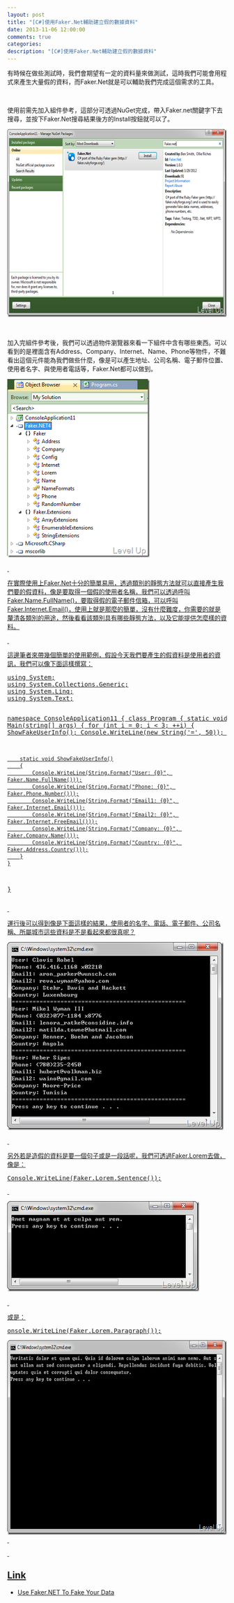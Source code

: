 ```yaml
---
layout: post
title: "[C#]使用Faker.Net輔助建立假的數據資料"
date: 2013-11-06 12:00:00
comments: true
categories: 
description: "[C#]使用Faker.Net輔助建立假的數據資料"
---
```

<p>有時候在做些測試時，我們會期望有一定的資料量來做測試，這時我們可能會用程式來產生大量假的資料，而Faker.Net就是可以輔助我們完成這個需求的工具。</p>  <p> </p>  <p>使用前需先加入組件參考，這部分可透過NuGet完成，帶入Faker.net關鍵字下去搜尋，並按下Faker.Net搜尋結果後方的Install按鈕就可以了。</p>  <p><img style="border-right-width: 0px; border-top-width: 0px; border-bottom-width: 0px; border-left-width: 0px" border="0" alt="image" src="\images\posts\9d516460-761c-4298-85bd-cb706d9672c2\image_thumb.png" width="644" height="431" /></a></p>  <p> </p>  <p>加入完組件參考後，我們可以透過物件瀏覽器來看一下組件中含有哪些東西。可以看到的是裡面含有Address、Company、Internet、Name、Phone等物件，不難看出這個元件能為我們做些什麼，像是可以產生地址、公司名稱、電子郵件位置、使用者名字、與使用者電話等，Faker.Net都可以做到。</p>  <p><a href="http://files.dotblogs.com.tw/larrynung/1204/2ac306d32214_ADA3/image_4.png"><img style="border-right-width: 0px; border-top-width: 0px; border-bottom-width: 0px; border-left-width: 0px" border="0" alt="image" src="\images\posts\9d516460-761c-4298-85bd-cb706d9672c2\image_thumb_1.png" width="327" height="409" /></p>  <p> </p>  <p>在實際使用上Faker.Net十分的簡單易用，透過類別的靜態方法就可以直接產生我們要的假資料，像是要取得一個假的使用者名稱，我們可以透過呼叫Faker.Name.FullName()，要取得假的電子郵件信箱，可以呼叫Faker.Internet.Email()，使用上就是那麼的簡單，沒有什麼難度，你需要的就是釐清各類別的用途，然後看看該類別具有哪些靜態方法，以及它能提供怎麼樣的資料。</p>  <p> </p>  <p>這邊筆者來帶幾個簡單的使用範例，假設今天我們要產生的假資料是使用者的資訊，我們可以像下面這樣撰寫：</p>  <div style="padding-bottom: 0px; margin: 0px; padding-left: 0px; padding-right: 0px; display: inline; float: none; padding-top: 0px" id="scid:812469c5-0cb0-4c63-8c15-c81123a09de7:32c48eee-ad98-4180-8f06-d920f179aa2b" class="wlWriterSmartContent"><pre name="code" class="c#">using System;
using System.Collections.Generic;
using System.Linq;
using System.Text;

namespace ConsoleApplication11
{
	class Program
	{
		static void Main(string[] args)
		{
			for (int i = 0; i &lt; 3; ++i)
			{
				ShowFakeUserInfo();
				Console.WriteLine(new String('=', 50));
			}
		}

		static void ShowFakeUserInfo()
		{
			Console.WriteLine(String.Format("User: {0}", Faker.Name.FullName()));
			Console.WriteLine(String.Format("Phone: {0}", Faker.Phone.Number()));
			Console.WriteLine(String.Format("Email1: {0}", Faker.Internet.Email()));
			Console.WriteLine(String.Format("Email2: {0}", Faker.Internet.FreeEmail()));
			Console.WriteLine(String.Format("Company: {0}", Faker.Company.Name()));
			Console.WriteLine(String.Format("Country: {0}", Faker.Address.Country()));
		}
	}
}</pre></div>

<p> </p>

<p>運行後可以得到像是下面這樣的結果，使用者的名字、電話、電子郵件、公司名稱、所屬城市這些資料是不是看起來都很真呢？</p>

<p><img style="border-right-width: 0px; border-top-width: 0px; border-bottom-width: 0px; border-left-width: 0px" border="0" alt="image" src="\images\posts\9d516460-761c-4298-85bd-cb706d9672c2\image_thumb_2.png" width="497" height="431" /></p>

<p> </p>

<p>另外若是造假的資料是要一個句子或是一段話呢，我們可透過Faker.Lorem去做，像是：</p>

<p>
  </p><div style="padding-bottom: 0px; margin: 0px; padding-left: 0px; padding-right: 0px; display: inline; float: none; padding-top: 0px" id="scid:812469c5-0cb0-4c63-8c15-c81123a09de7:0e091150-15e1-4e98-af78-a73420cf75d0" class="wlWriterSmartContent"><pre name="code" class="c#">Console.WriteLine(Faker.Lorem.Sentence());</pre></div>


<p> </p>

<p><img style="border-bottom: 0px; border-left: 0px; border-top: 0px; border-right: 0px" border="0" alt="image" src="\images\posts\9d516460-761c-4298-85bd-cb706d9672c2\image_thumb_5.png" width="441" height="207" /> </p>

<p> </p>

<p>或是：</p>

<div style="padding-bottom: 0px; margin: 0px; padding-left: 0px; padding-right: 0px; display: inline; float: none; padding-top: 0px" id="scid:812469c5-0cb0-4c63-8c15-c81123a09de7:7b909297-65c8-4e62-a1f7-9c085d925782" class="wlWriterSmartContent"><pre name="code" class="c#">onsole.WriteLine(Faker.Lorem.Paragraph());</pre></div>

<p><img style="border-bottom: 0px; border-left: 0px; border-top: 0px; border-right: 0px" border="0" alt="image" src="\images\posts\9d516460-761c-4298-85bd-cb706d9672c2\image_thumb_4.png" width="681" height="446" />  </p>

<p> </p>

<h2>Link</h2>

<ul>
  <li>Use Faker.NET To Fake Your Data </li>
</ul>